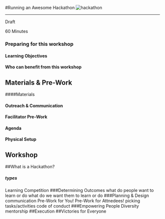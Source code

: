 #Running an Awesome Hackathon
![hackathon](http://tiptoes.ca/wp-content/uploads/2015/11/OPNU8KfgX-qWjOSO2LseM5BxIharrGpnlTvE2bTKAUgbJGx0eTqPsUlQ-INnC4-mAKxLrS-BiS5b_mFzMoSW9c.jpg)
* * *
<i class="fa fa-pencil fa-3x"></i>  Draft

<time>60 Minutes</time>

### Preparing for this workshop
#### Learning Objectives
#### Who can benefit from this workshop

## Materials & Pre-Work

####Materials

#### Outreach & Communication

#### Facilitator Pre-Work
#### Agenda
#### Physical Setup

## Workshop
##What is a Hackathon?
##### types
Learning
Competition
###Determining Outcomes
what do people want to learn or do
what do we want them to learn or do
###Planning & Design
communication
Pre-Work for You!
Pre-Work for Attnedees!
picking tasks/activities
code of conduct
###Empowering People
Diversity
mentorship
##Execution
##Victories for Everyone
